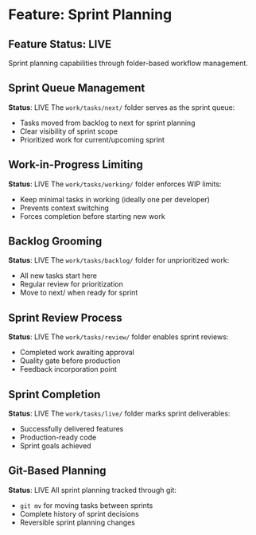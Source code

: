 # Feature: Sprint Planning

## Feature Status: LIVE

Sprint planning capabilities through folder-based workflow management.

## Sprint Queue Management
**Status**: LIVE
The `work/tasks/next/` folder serves as the sprint queue:
- Tasks moved from backlog to next for sprint planning
- Clear visibility of sprint scope
- Prioritized work for current/upcoming sprint

## Work-in-Progress Limiting
**Status**: LIVE
The `work/tasks/working/` folder enforces WIP limits:
- Keep minimal tasks in working (ideally one per developer)
- Prevents context switching
- Forces completion before starting new work

## Backlog Grooming
**Status**: LIVE
The `work/tasks/backlog/` folder for unprioritized work:
- All new tasks start here
- Regular review for prioritization
- Move to next/ when ready for sprint

## Sprint Review Process
**Status**: LIVE
The `work/tasks/review/` folder enables sprint reviews:
- Completed work awaiting approval
- Quality gate before production
- Feedback incorporation point

## Sprint Completion
**Status**: LIVE
The `work/tasks/live/` folder marks sprint deliverables:
- Successfully delivered features
- Production-ready code
- Sprint goals achieved

## Git-Based Planning
**Status**: LIVE
All sprint planning tracked through git:
- `git mv` for moving tasks between sprints
- Complete history of sprint decisions
- Reversible sprint planning changes